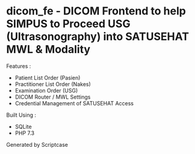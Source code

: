 # dicom_fe - DICOM Frontend to help SIMPUS to Proceed USG (Ultrasonography) into SATUSEHAT MWL & Modality
Features :
- Patient List Order (Pasien)
- Practitioner List Order (Nakes)
- Examination Order (USG)
- DICOM Router / MWL Settings
- Credential Management of SATUSEHAT Access

Built Using :
- SQLite
- PHP 7.3

Generated by Scriptcase
